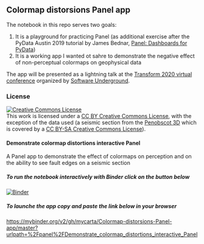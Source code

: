 ## Colormap distorsions Panel app ##

The notebook in this repo serves two goals:

1. It is a playground for practicing Panel (as additional exercise after the  PyData Austin 2019 tutorial by James Bednar,  [Panel: Dashboards for PyData](https://youtu.be/AXpjbJUVeb4))
2. It is a working app I wanted ot sahre to demonstrate the negative effect of non-perceptual colormaps on geophysical data

The app will be presented as a lightning talk at the [Transform 2020 virtual conference](https://transform2020.sched.com/) organized by [Software Underground](https://softwareunderground.org/).

### License ###
<a rel="license" href="http://creativecommons.org/licenses/by/4.0/"><img alt="Creative Commons License" style="border-width:0" src="https://i.creativecommons.org/l/by/4.0/88x31.png" /></a><br />This work is licensed under a <a rel="license" href="http://creativecommons.org/licenses/by/4.0/"> CC BY Creative Commons License</a>, with the exception of the data used (a seismic section from the [Penobscot 3D](https://terranubis.com/datainfo/Penobscot) which is covered by a [CC BY-SA Creative Commons License](https://creativecommons.org/licenses/by-sa/3.0/)).

#### Demonstrate colormap distortions interactive Panel ####
A Panel app to demonstrate the effect of colormaps on perception and on the ability to see fault edges on a seismic section

##### To run the notebook interactively with Binder click on the button below #####
[![Binder](https://mybinder.org/badge_logo.svg)](https://mybinder.org/v2/gh/mycarta/Colormap-distorsions-Panel-app/master)

##### To launche the app copy and paste the link below in your browser #####
https://mybinder.org/v2/gh/mycarta/Colormap-distorsions-Panel-app/master?urlpath=%2Fpanel%2FDemonstrate_colormap_distortions_interactive_Panel

